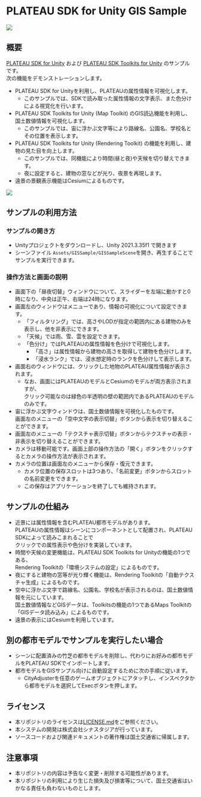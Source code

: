 # PLATEAU SDK for Unity GIS Sample

![](./ReadmeImages/ScreenShotDay.png)

## 概要
[PLATEAU SDK for Unity](https://github.com/Project-PLATEAU/PLATEAU-SDK-for-Unity) および [PLATEAU SDK Toolkits for Unity](https://github.com/Project-PLATEAU/PLATEAU-SDK-Toolkits-for-Unity) のサンプルです。  
次の機能をデモンストレーションします。  
- PLATEAU SDK for Unityを利用し、PLATEAUの属性情報を可視化します。
  - このサンプルでは、SDKで読み取った属性情報の文字表示、また色分けによる視覚化を行います。
- PLATEAU SDK Toolkits for Unity (Map Toolkit) のGIS読込機能を利用し、国土数値情報を可視化します。
  - このサンプルでは、宙に浮かぶ文字等により路線名、公園名、学校名とその位置を表示します。
- PLATEAU SDK Toolkits for Unity (Rendering Toolkit) の機能を利用し、建物の見た目を向上します。
  - このサンプルでは、同機能により時間(昼と夜)や天候を切り替えできます。
  - 夜に設定すると、建物の窓などが光り、夜景を再現します。
- 遠景の景観表示機能はCesiumによるものです。

![](./ReadmeImages/ScreenShotNight.png)

## サンプルの利用方法
### サンプルの開き方
- Unityプロジェクトをダウンロードし、Unity 2021.3.35f1 で開きます
- シーンファイル `Assets/GISSample/GISSampleScene`を開き、再生することでサンプルを実行できます。

### 操作方法と画面の説明
- 画面下の「昼夜切替」ウィンドウについて、スライダーを左端に動かすと0時になり、中央は正午、右端は24時になります。
- 画面左のウィンドウはメニューであり、情報の可視化について設定できます。
  - 「フィルタリング」では、高さやLODが指定の範囲内にある建物のみを表示し、他を非表示にできます。
  - 「天候」では雨、雪、雲を設定できます。
  - 「色分け」ではPLATEAUの属性情報を色分けで可視化します。
    - 「高さ」は属性情報から建物の高さを取得して建物を色分けします。
    - 「浸水ランク」では、浸水想定時のランクを色分けして表示します。
- 画面右のウィンドウには、クリックした地物のPLATEAU属性情報が表示されます。
  - なお、画面にはPLATEAUのモデルとCesiumのモデルが両方表示されますが、  
    クリック可能なのは緑色の半透明の壁の範囲内であるPLATEAUのモデルのみです。
- 宙に浮かぶ文字ウィンドウは、国土数値情報を可視化したものです。  
  画面左のメニューの「空中文字の表示切替」ボタンから表示を切り替えることができます。
- 画面左のメニューの「テクスチャ表示切替」ボタンからテクスチャの表示・非表示を切り替えることができます。
- カメラは移動可能です。画面上部の操作方法の「開く」ボタンをクリックするとカメラの操作方法が表示されます。
- カメラの位置は画面左のメニューから保存・復元できます。
  - カメラ位置の保存スロットは3つあり、「名前変更」ボタンからスロットの名前変更をできます。
  - この保存はアプリケーションを終了しても維持されます。

## サンプルの仕組み
- 近景には属性情報を含むPLATEAU都市モデルがあります。  
  PLATEAUの属性情報はシーンにコンポーネントとして配置され、PLATEAU SDKによって読みこまれることで  
  クリックでの属性表示や色分けを実装しています。
- 時間や天候の変更機能は、PLATEAU SDK Toolkits for Unityの機能の1つである、  
  Rendering Toolkitの「環境システムの設定」によるものです。
- 夜にすると建物の窓等が光り輝く機能は、Rendering Toolkitの「自動テクスチャ生成」によるものです。
- 空中に浮かぶ文字で路線名、公園名、学校名が表示されるのは、国土数値情報を元にしています。  
  国土数値情報などGISデータは、Toolkitsの機能の1つであるMaps Toolkitの「GISデータ読み込み」によるものです。
- 遠景の表示にはCesiumを利用しています。


## 別の都市モデルでサンプルを実行したい場合
- シーンに配置済みの竹芝の都市モデルを削除し、代わりにお好みの都市モデルをPLATEAU SDKでインポートします。
- 都市モデルをGISサンプル向けに自動設定するために次の手順に従います。
  - CityAdjusterを任意のゲームオブジェクトにアタッチし、インスペクタから都市モデルを選択してExecボタンを押します。
  
## ライセンス
- 本リポジトリのライセンスは[LICENSE.md](./LICENSE.md)をご参照ください。
- 本システムの開発は株式会社シナスタジアが行っています。
- ソースコードおよび関連ドキュメントの著作権は国土交通省に帰属します。

## 注意事項
- 本リポジトリの内容は予告なく変更・削除する可能性があります。
- 本リポジトリの利用により生じた損失及び損害等について、国土交通省はいかなる責任も負わないものとします。
